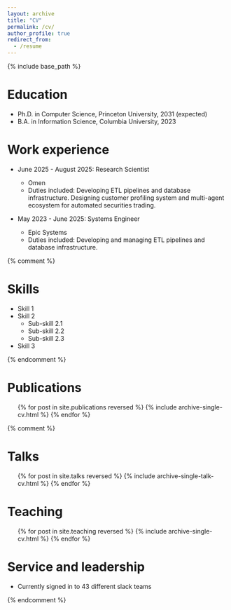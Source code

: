 ```yaml
---
layout: archive
title: "CV"
permalink: /cv/
author_profile: true
redirect_from:
  - /resume
---
```


{% include base_path %}

Education
======
* Ph.D. in Computer Science, Princeton University, 2031 (expected)
* B.A. in Information Science, Columbia University, 2023

Work experience
======
* June 2025 - August 2025: Research Scientist
  * Omen
  * Duties included: Developing ETL pipelines and database infrastructure. Designing customer profiling system and multi-agent ecosystem for automated securities trading.

* May 2023 - June 2025: Systems Engineer
  * Epic Systems
  * Duties included: Developing and managing ETL pipelines and database infrastructure.

{% comment %}
  
Skills
======
* Skill 1
* Skill 2
  * Sub-skill 2.1
  * Sub-skill 2.2
  * Sub-skill 2.3
* Skill 3

{% endcomment %}

Publications
======
  <ul>{% for post in site.publications reversed %}
    {% include archive-single-cv.html %}
  {% endfor %}</ul>

{% comment %}
  
Talks
======
  <ul>{% for post in site.talks reversed %}
    {% include archive-single-talk-cv.html  %}
  {% endfor %}</ul>
  
Teaching
======
  <ul>{% for post in site.teaching reversed %}
    {% include archive-single-cv.html %}
  {% endfor %}</ul>
  
Service and leadership
======
* Currently signed in to 43 different slack teams

{% endcomment %}
